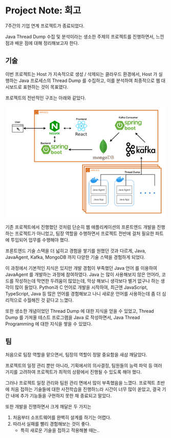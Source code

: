 # Project Note: 회고

7주간의 기업 연계 프로젝트가 종료되었다. 

Java Thread Dump 수집 및 분석이라는 생소한 주제의 프로젝트를 진행하면서, 느낀 점과 배운 점에 대해 정리해보고자 한다. 

## 기술 

이번 프로젝트는 Host 가 지속적으로 생성 / 삭제되는 클라우드 환경에서, Host 가 실행하는 Java 프로세스의 Thread Dump 를 수집하고, 이를 분석하여 최종적으로 웹 대시보드로 표현하는 것이 목표였다. 

프로젝트의 전반적인 구조는 아래와 같았다. 

![Architecture](./2022-05-24_Project_Note_%ED%9A%8C%EA%B3%A0.assets/image-20220524201213675.png)

기존 프로젝트에서 진행했던 것처럼 단순히 웹 애플리케이션의 프론트엔드 개발을 진행하는 프로젝트가 아니었고,  팀장 역할을 수행하면서 프로젝트 전반에 걸처 필요한 파트에 투입되어 업무를 수행해야 했다.

프론트엔드 기술 스택을 더 넓히고 경험을 쌓기를 원했던 것과 다르게, Java, JavaAgent, Kafka, MongoDB 까지 다양한 기술 스택을 경험하게 되었다. 

이 과정에서 기본적인 지식은 있지만 개발 경험이 부족했던 Java 언어 를 이용하여 JavaAgent 를 개발하는 과정에 참여하였다. Java 는 많이 사용해보지 않은 언어라, 코드를 작성하는데 막연한 두려움이 많았는데, 막상 해보니 생각보다 별거 없구나 하는 생각이 많이 들었다. Python과 C 언어로 개발을 시작하여, 최근엔 JavaScript, TypeScript, Java 등 많은 언어를 경험해보고 나니 새로운 언어를 사용하는데 좀 더 심리적으로 수월해진 것 같다고 느꼈다. 

또한 생소한 개념이었던 Thread Dump 에 대한 지식을 얻을 수 있었고, Thread Dump 를 가져올 테스트 프로그램을 Java 로 작성하면서, Java Thread Programming 에 대한 지식을 쌓을 수 있었다. 



## 팀 

처음으로 팀장 역할을 맡으면서, 팀장의 역할이 정말 중요함을 새삼 깨달았다. 

프로젝트의 일정 관리 뿐만 아니라, 기획에서의 의사결정, 팀원들의 능력 파악 등 여러 가지를 고려하여 프로젝트가 최적의 상황에서 진행될 수 있도록 해야 했다. 

그러나 프로젝트 일정 관리와 팀원 관리 면에서 많이 부족했음을 느꼈다. 프로젝트 초반에 처음 접하는 기술들에 대한 사전학습을 진행하느라 시간이 너무 많이 쏟았고, 결국 기간 내에 추가 기능들을 구현하지 못한 채 종료되고 말았다. 

또한 개발을 진행하면서 크게 깨달은 두 가지는

1. 처음부터 소프트웨어를 완벽히 설계를 하기는 어렵다. 
2. 따라서 실패를 빨리 경험해보는 것이 좋다. 
   - 특히 새로운 기술을 접하고 적용해볼 때는..

 









